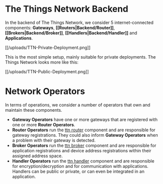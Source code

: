 # The Things Network Backend

In the backend of The Things Network, we consider 5 internet-connected components:
**Gateways**, **[[Routers|Backend/Router]]**, **[[Brokers|Backend/Broker]]**, **[[Handlers|Backend/Handler]]** and **Applications**.

[[/uploads/TTN-Private-Deployment.png]]

This is the most simple setup, mainly suitable for private deployments. The Things Network looks more like this:

[[/uploads/TTN-Public-Deployment.png]]

# Network Operators

In terms of operations, we consider a number of operators that own and maintain these components.

* **Gateway Operators** have one or more gateways that are registered with one or more **Router Operators**.
* **Router Operators** run the [ttn router](ackend/ttn/ttn_router) component and are responsible for gateway registrations. They could also inform **Gateway Operators** when a problem with their gateway is detected.
* **Broker Operators** run the [ttn broker](ackend/ttn/ttn_broker) component and are responsible for application registrations and device address registrations within their assigned address space.
* **Handler Operators** run the [ttn handler](ackend/ttn/ttn_handler) component and are responsible for encryption/decryption and for communication with applications. Handlers can be public or private, or can even be integrated in an application.
